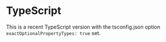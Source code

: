 # TypeScript

This is a recent TypeScript version with the tsconfig.json option
`exactOptionalPropertyTypes: true` set.
